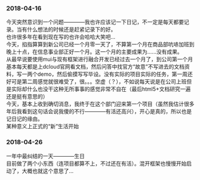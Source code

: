 ### 2018-04-16 
   今天突然意识到一个问题————我也许应该记一下日记，不一定是每天都要记录。当有什么想法的时候还是赶紧记录下的好。  
   也许很多年在看到现在写的也许会哈哈大笑吧...  
   今天，掐指算算到新公司已经一个月零一天了，不算第一个月在商品部吭哧加班到晚上十点，在信息事业部正好一个月。这一个月的主要成果为......没有成果。  
   从最早说要使用mui与现有框架进行融合开发已经过去一个月了，到公司第一个月基本每天都是上dcloud官网看文档，然后问答中找官方“故意”不写进去的文档资料，写一两个demo，然后偷摸写写毕设。没有实际的项目实际的任务，第一周还好可是第二周感觉就很难受了，很。。。空虚（？），不如说每天说是在公司上班但是实际却什么也没干这种无所事事的感觉非常不自在（最后html5+文档研究一遍还是挺有意思的）  
   今天，基本上收到确切消息，我终于在这个部门迎来第一个项目（虽然我估计很多年后我看到这句话会说我傻的不行————有活还高兴），开心是真的，所以也是记日记的缘由。  
   某种意义上正式的“新”生活开始  
 ### 2018-04-26
   一年中最纠结的一天————生日  
	 目前做了两个小东西（连项目都算不上，不过还在有活）。混开框架也慢慢开始启动了，大概也就这个意思了...  